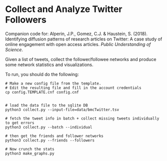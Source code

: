 # Collect and Analyze Twitter Followers

Companion code for:
Alperin, J.P., Gomez, C.J. & Haustein, S. (2018). Identifying diffusion patterns of research articles on Twitter: A case study of online engagement with open access articles. *Public Understanding of Science*.

Given a list of tweets, collect the follower/followee networks and produce some network statistics and visualizations. 

To run, you should do the following: 

```
# Make a new config file from the template. 
# Edit the resulting file and fill in the account credentials
cp config.TEMPLATE.cnf config.cnf


# load the data file to the sqlite DB
python3 collect.py --input-file=data/bmcTwitter.tsv

# fetch the tweet info in batch + collect missing tweets individually to get errors
python3 collect.py --batch --individual

# then get the friends and follower networks
python3 collect.py --friends --followers

# Now crunch the stats
python3 make_graphs.py
```


